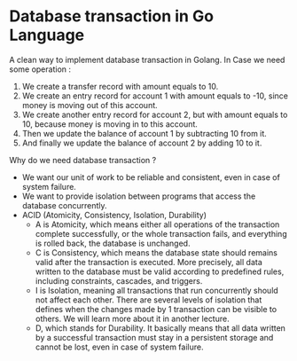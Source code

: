 # Database transaction in Go Language
A clean way to implement database transaction in Golang.
In Case we need some operation :
1. We create a transfer record with amount equals to 10.
2. We create an entry record for account 1 with amount equals to -10, since money is moving out of this account.
3. We create another entry record for account 2, but with amount equals to 10, because money is moving in to this account.
4. Then we update the balance of account 1 by subtracting 10 from it.
5. And finally we update the balance of account 2 by adding 10 to it.

Why do we need database transaction ?
* We want our unit of work to be reliable and consistent, even in case of system failure.
* We want to provide isolation between programs that access the database concurrently.
* ACID (Atomicity, Consistency, Isolation, Durability)
    * A is Atomicity, which means either all operations of the transaction complete successfully, or the whole transaction fails, and everything is rolled back, the database is unchanged.
    * C is Consistency, which means the database state should remains valid after the transaction is executed. More precisely, all data written to the database must be valid according to predefined rules, including constraints, cascades, and triggers.
    * I is Isolation, meaning all transactions that run concurrently should not affect each other. There are several levels of isolation that defines when the changes made by 1 transaction can be visible to others. We will learn more about it in another lecture.
    * D, which stands for Durability. It basically means that all data written by a successful transaction must stay in a persistent storage and cannot be lost, even in case of system failure.
